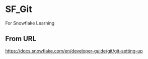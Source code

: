 # SF_Git
For Snowflake Learning

## From URL
https://docs.snowflake.com/en/developer-guide/git/git-setting-up
